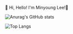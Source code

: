👐 Hi, Hello! I'm Minyoung Lee!👋



![Anurag's GitHub stats](https://github-readme-stats.vercel.app/api?username=chorongfire33&show_icons=true&theme=dracula)


![Top Langs](https://github-readme-stats.vercel.app/api/top-langs/?username=chorongfire33&theme=dracula)

<!--
**chorongfire33/chorongfire33** is a ✨ _special_ ✨ repository because its `README.md` (this file) appears on your GitHub profile.

Here are some ideas to get you started:

- 🔭 I’m currently working on ...
- 🌱 I’m currently learning ...
- 👯 I’m looking to collaborate on ...
- 🤔 I’m looking for help with ...
- 💬 Ask me about ...
- 📫 How to reach me: ...
- 😄 Pronouns: ...
- ⚡ Fun fact: ...
-->
